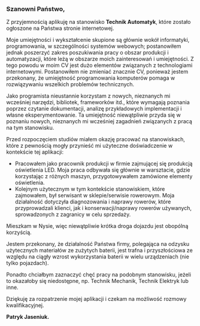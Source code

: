 ### Szanowni Państwo,

Z przyjemnością aplikuję na stanowisko **Technik Automatyk**, które zostało ogłoszone na Państwa stronie internetowej.

Moje umiejętności i wykształcenie skupione są głównie wokół informatyki, programowania, w szczególności systemów webowych; postanowiłem jednak poszerzyć zakres poszukiwania pracy o obszar produkcji i automatyzacji, które leżą w obszarze moich zainteresowań i umiejętności. Z tego powodu w moim CV jest dużo elementów związanych z technologiami internetowymi. Postanowiłem nie zmieniać znacznie CV, ponieważ jestem przekonany, że umiejętność programowania komputerów pomaga w rozwiązywaniu wszelkich problemów technicznych.

Jako programista nieustannie korzystam z nowych, nieznanych mi wcześniej narzędzi, bibliotek, frameworków itd., które wymagają poznania poprzez czytanie dokumentacji, analizę przykładowych implementacji i własne eksperymentowanie. Ta umiejętność niewątpliwie przyda się w poznaniu nowych, nieznanych mi wcześniej zagadnień związanych z pracą na tym stanowisku.

Przed rozpoczęciem studiów miałem okazję pracować na stanowiskach, które z pewnością mogły przynieść mi użyteczne doświadczenie w kontekście tej aplikacji:

+ Pracowałem jako pracownik produkcji w firmie zajmującej się produkcją oświetlenia LED. Moja praca odbywała się głównie w warsztacie, gdzie korzystając z różnych maszyn, przygotowywałem zamówione elementy oświetlenia.
+ Kolejnym użytecznym w tym kontekście stanowiskiem, które zajmowałem, był serwisant w sklepie/serwisie rowerowym. Moja działalność dotyczyła diagnozowania i naprawy rowerów, które przyprowadzali klienci, jak i konserwacji/naprawy rowerów używanych, sprowadzonych z zagranicy w celu sprzedaży.

Mieszkam w Nysie, więc niewątpliwie krótka droga dojazdu jest obopólną korzyścią.

Jestem przekonany, że działalność Państwa firmy, polegająca na odzysku użytecznych materiałów ze zużytych baterii, jest trafna i przyszłościowa ze względu na ciągły wzrost wykorzystania baterii w wielu urządzeniach (nie tylko pojazdach).

Ponadto chciałbym zaznaczyć chęć pracy na podobnym stanowisku, jeżeli to okazałoby się niedostępne, np. Technik Mechanik, Technik Elektryk lub inne.

Dziękuję za rozpatrzenie mojej aplikacji i czekam na możliwość rozmowy kwalifikacyjnej.

**Patryk Jaseniuk.**